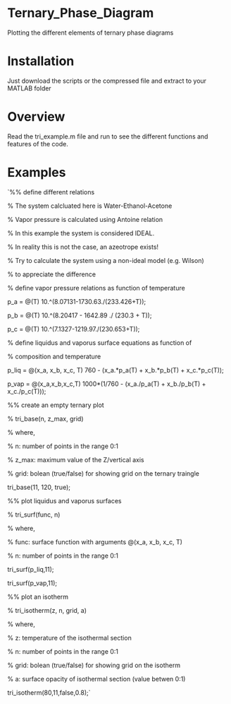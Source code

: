 # Ternary_Phase_Diagram
Plotting the different elements of ternary phase diagrams


# Installation
Just download the scripts or the compressed file and extract to your MATLAB folder


# Overview
Read the tri_example.m file and run to see the different functions and features of the code.


# Examples


`%% define different relations

% The system calcluated here is Water-Ethanol-Acetone 

% Vapor pressure is calculated using Antoine relation 

% In this example the system is considered IDEAL. 

% In reality this is not the case, an azeotrope exists!

% Try to calculate the system using a non-ideal model (e.g. Wilson)

% to appreciate the difference


% define vapor pressure relations as function of temperature

p_a = @(T) 10.^(8.07131-1730.63./(233.426+T));

p_b = @(T) 10.^(8.20417 - 1642.89 ./ (230.3 + T));

p_c = @(T) 10.^(7.1327-1219.97./(230.653+T));


% define liquidus and vaporus surface equations as function of 

% composition and temperature

p_liq = @(x_a, x_b, x_c, T) 760 - (x_a.*p_a(T) + x_b.*p_b(T) + x_c.*p_c(T));

p_vap = @(x_a,x_b,x_c,T) 1000*(1/760 - (x_a./p_a(T) + x_b./p_b(T) + x_c./p_c(T)));


%% create an empty ternary plot

% tri_base(n, z_max, grid)

% where,

% n:         number of points in the range 0:1

% z_max:     maximum value of the Z/vertical axis

% grid:      bolean (true/false) for showing grid on the ternary traingle

tri_base(11, 120, true);


%% plot liquidus and vaporus surfaces

% tri_surf(func, n)

% where,

% func:      surface function with arguments @(x_a, x_b, x_c, T)

% n:         number of points in the range 0:1

tri_surf(p_liq,11);

tri_surf(p_vap,11);


%% plot an isotherm

% tri_isotherm(z, n, grid, a)

% where,

% z:         temperature of the isothermal section

% n:         number of points in the range 0:1

% grid:      bolean (true/false) for showing grid on the isotherm

% a:         surface opacity of isothermal section (value betwen 0:1)

tri_isotherm(80,11,false,0.8);`

